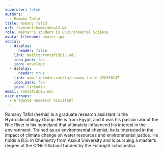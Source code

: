 ```yaml
---
superuser: false
authors:
  - Romany Tafid
title: Romany Tafid
url: /content/home/about2.md
role: master's student in Environmental Science
avatar_filename: avatar.jpg
social:
  - display:
      header: false
    link: mailto:romtafid@iu.edu
    icon_pack: fas
    icon: envelope
  - display:
      header: true
    link: www.linkedin.com/in/romany-tafid-42b580147
    icon_pack: fab
    icon: linkedin
email: romtafid@iu.edu
user_groups:
  - Graduate Research Assistant
---
```

Romany Tafid (he/his) is a graduate research assistant in the Hydroclimatology Group. He is from Egypt, and it was his passion about the Nile River in his homeland that ultimately influenced his interest in the environment. Trained as an environmental chemist, he is interested in the impact of climate change on water resources and environmental justice. He holds a B.S. in Chemistry from Assiut University and is pursuing a master’s degree at the O’Neill School funded by the Fulbright scholarship.
